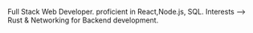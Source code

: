 Full Stack Web Developer.
proficient in React,Node.js, SQL.
Interests --> Rust & Networking for Backend development.

